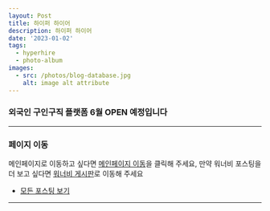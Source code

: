 ```yaml
---
layout: Post
title: 하이퍼 하이어
description: 하이퍼 하이어
date: '2023-01-02'
tags:
  - hyperhire
  - photo-album
images:
  - src: /photos/blog-database.jpg
    alt: image alt attribute
---
```


### 외국인 구인구직 플랫폼 6월 OPEN 예정입니다

---

### 페이지 이동

메인페이지로 이동하고 싶다면 [메인페이지 이동](/)을 클릭해 주세요, 만약 워너비 포스팅을 더 보고 싶다면 [워너비 게시판](/tags/wannavi)로 이동해 주세요

- [모든 포스팅 보기](/tags/photo-album)

---